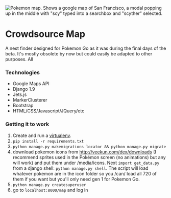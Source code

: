 ![Pokemon map. Shows a google map of San Francisco, a modal popping up in the middle with "scy" typed into a searchbox and "scyther" selected.](https://jasminehumbert.com/img/poketracker.png)

# Crowdsource Map
A nest finder designed for Pokemon Go as it was during the final days of the beta. It's mostly obsolete by now but could easily be adapted to other purposes. All 

### Technologies
- Google Maps API
- Django 1.9
- Jets.js
- MarkerClusterer
- Bootstrap
- HTML/CSS/Javascript/JQuery/etc

### Getting it to work
1. Create and run a [virtualenv](http://docs.python-guide.org/en/latest/dev/virtualenvs/).
2. ```pip install -r requirements.txt```
3. ```python manage.py makemigrations locator && python manage.py migrate```
4. download pokemon icons from http://veekun.com/dex/downloads (I recommend sprites used in the Pokémon screen (no animations) but any will work) and put them under /media/icons. Next ```import get_data.py``` from a django shell: ```python manage.py shell```. The script will load whatever pokemon are in the icon folder so you /can/ load all 720 of them if you want but you'll only need gen 1 for Pokemon Go.
5. ```python manage.py createsuperuser```
6. go to ```localhost:8000/map``` and log in
